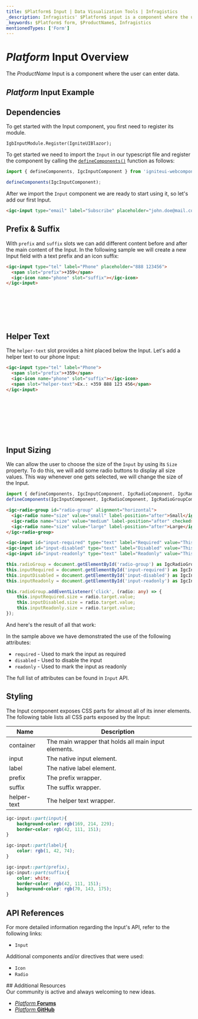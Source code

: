 ```yaml
---
title: $Platform$ Input | Data Visualization Tools | Infragistics
_description: Infragistics' $Platform$ input is a component where the user can enter data. Improve your application with Ignite UI for $Platform$!
_keywords: $Platform$ form, $ProductName$, Infragistics
mentionedTypes: ['Form']
---
```

# $Platform$ Input Overview

The $ProductName$ Input is a component where the user can enter data.

## $Platform$ Input Example

<div class="divider--half"></div>

<code-view style="height: 100px"
           data-demos-base-url="{environment:dvDemosBaseUrl}"
           iframe-src="{environment:dvDemosBaseUrl}/inputs/input-overview"
           alt="$Platform$ Input Example"
           github-src="inputs/input/overview">
</code-view>

## Dependencies

<!-- Blazor -->

To get started with the Input component, you first need to register its module.

```razor
IgbInputModule.Register(IgniteUIBlazor);
```

<!-- end: Blazor -->

<div class="divider--half"></div>

<!-- WebComponents -->

To get started we need to import the `Input` in our typescript file and register the component by calling the [`defineComponents()`]({environment:wcApiUrl}/index.html#defineComponents) function as follows:

```ts
import { defineComponents, IgcInputComponent } from 'igniteui-webcomponents';

defineComponents(IgcInputComponent);
```

<!-- end: WebComponents -->

After we import the `Input` component we are ready to start using it, so let's add our first Input.

```html
<igc-input type="email" label="Subscribe" placeholder="john.doe@mail.com"></igc-input>
```

## Prefix & Suffix

With `prefix` and `suffix` slots we can add different content before and after the main content of the Input. In the following sample we will create a new Input field with a text prefix and an icon suffix:

```html
<igc-input type="tel" label="Phone" placeholder="888 123456">
  <span slot="prefix">+359</span>
  <igc-icon name="phone" slot="suffix"></igc-icon>
</igc-input>
```

<div class="sample-container loading" style="height: 80px; width: 400px">
    <iframe class="lazyload" seamless width="100%" height="100%" frameborder="0" data-src="{environment:dvDemosBaseUrl}/inputs/input-prefix-suffix">
</iframe></div>

## Helper Text

The `helper-text` slot provides a hint placed below the Input. Let's add a helper text to our phone Input:

```html
<igc-input type="tel" label="Phone">
  <span slot="prefix">+359</span>
  <igc-icon name="phone" slot="suffix"></igc-icon>
  <span slot="helper-text">Ex.: +359 888 123 456</span>
</igc-input>
```

<div class="sample-container loading" style="height: 100px; width: 400px">
    <iframe class="lazyload" seamless width="100%" height="100%" frameborder="0" data-src="{environment:dvDemosBaseUrl}/inputs/input-helper-text">
</iframe></div>

## Input Sizing

We can allow the user to choose the size of the `Input` by using its `Size` property. То do this, we will add some radio buttons to display all size values. This way whenever one gets selected, we will change the size of the Input.

```ts
import { defineComponents, IgcInputComponent, IgcRadioComponent, IgcRadioGroupComponent } from 'igniteui-webcomponents';
defineComponents(IgcInputComponent, IgcRadioComponent, IgcRadioGroupComponent);
```

```html
<igc-radio-group id="radio-group" alignment="horizontal">
  <igc-radio name="size" value="small" label-position="after">Small</igc-radio>
  <igc-radio name="size" value="medium" label-position="after" checked>Medium</igc-radio>
  <igc-radio name="size" value="large" label-position="after">Large</igc-radio>
</igc-radio-group>

<igc-input id="input-required" type="text" label="Required" value="This input is required" required></igc-input>
<igc-input id="input-disabled" type="text" label="Disabled" value="This input is disabled" disabled></igc-input>
<igc-input id="input-readonly" type="text" label="Readonly" value="This input is readonly" readonly></igc-input>
```

```ts
this.radioGroup = document.getElementById('radio-group') as IgcRadioGroupComponent;
this.inputRequired = document.getElementById('input-required') as IgcInputComponent;
this.inputDisabled = document.getElementById('input-disabled') as IgcInputComponent;
this.inputReadonly = document.getElementById('input-readonly') as IgcInputComponent;

this.radioGroup.addEventListener('click', (radio: any) => {
    this.inputRequired.size = radio.target.value;
    this.inputDisabled.size = radio.target.value;
    this.inputReadonly.size = radio.target.value;
});
```

And here's the result of all that work:

<code-view style="height: 400px"
           data-demos-base-url="{environment:dvDemosBaseUrl}"
           iframe-src="{environment:dvDemosBaseUrl}/inputs/input-size"
           alt="$Platform$ Input Sizing Example"
           github-src="inputs/input/size">
</code-view>

In the sample above we have demonstrated the use of the following attributes:
- `required` - Used to mark the input as required
- `disabled` - Used to disable the input
- `readonly` - Used to mark the input as readonly

The full list of attributes can be found in `Input` API.

## Styling

The Input component exposes CSS parts for almost all of its inner elements. The following table lists all CSS parts exposed by the Input:

|Name|Description|
|--|--|
| container | The main wrapper that holds all main input elements. |
| input | The native input element. |
| label | The native label element. |
| prefix | The prefix wrapper. |
| suffix | The suffix wrapper. |
| helper-text | The helper text wrapper. |

```scss
igc-input::part(input){
    background-color: rgb(169, 214, 229);
    border-color: rgb(42, 111, 151);
}

igc-input::part(label){
    color: rgb(1, 42, 74);
}

igc-input::part(prefix),
igc-input::part(suffix){
    color: white;
    border-color: rgb(42, 111, 151);
    background-color: rgb(70, 143, 175);
}
```

<code-view style="height: 150px"
           data-demos-base-url="{environment:dvDemosBaseUrl}"
           iframe-src="{environment:dvDemosBaseUrl}/inputs/input-styling"
           alt="$Platform$ Input Styling"
           github-src="inputs/input/styling">
</code-view>

## API References

For more detailed information regarding the Input's API, refer to the following links:
* `Input`

Additional components and/or directives that were used:
* `Icon`
* `Radio`

<div class="divider"></div>
## Additional Resources

<div class="divider--half"></div>
Our community is active and always welcoming to new ideas.

* [$Platform$ **Forums**](https://www.infragistics.com/community/forums/f/ignite-ui-for-web-components)
* [$Platform$ **GitHub**](https://github.com/IgniteUI/igniteui-webcomponents)